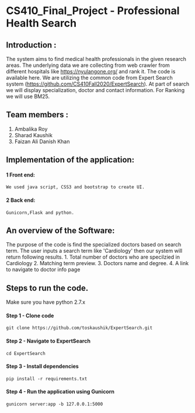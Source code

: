 # CS410_Final_Project - Professional Health Search

## Introduction : 
The system aims to find medical health professionals in the given research areas. The underlying data we are collecting from web crawler from different hospitals like https://nyulangone.org/ and rank it. The code is available here. We are utilizing the common code from Expert Search system (https://github.com/CS410Fall2020/ExpertSearch).
At part of search we will display specialization, doctor and contact information. For Ranking we will use BM25. 


## Team members :
1. Ambalika Roy
2. Sharad Kaushik
3. Faizan Ali Danish Khan

## Implementation of the application:

#### 1 Front end: 
    We used java script, CSS3 and bootstrap to create UI.
#### 2 Back end: 
    Gunicorn,Flask and python.

## An overview of the Software:
   The purpose of the code is find the specialized doctors based on search term.
   The user inputs a search term like 'Cardiology' then our system will return following results.
    1.	Total number of doctors who are specilzied in Cardiology
    2.	Matching term preview.
    3.	Doctors name and degree.
    4.	A link to navigate to doctor info page


## Steps to run the code.

 Make sure you have python 2.7.x 

#### Step 1 - Clone code 
    git clone https://github.com/toskaushik/ExpertSearch.git

#### Step 2 -  Navigate to ExpertSearch
    cd ExpertSearch

#### Step 3 -  Install dependencies
    pip install -r requirements.txt

#### Step 4 -  Run the application using Gunicorn
    gunicorn server:app -b 127.0.0.1:5000
  
